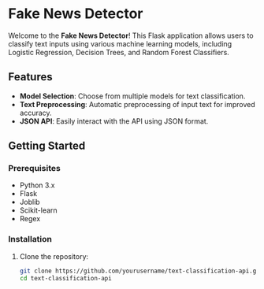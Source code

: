 # Fake News Detector

Welcome to the **Fake News Detector**! This Flask application allows users to classify text inputs using various machine learning models, including Logistic Regression, Decision Trees, and Random Forest Classifiers. 

## Features

- **Model Selection**: Choose from multiple models for text classification.
- **Text Preprocessing**: Automatic preprocessing of input text for improved accuracy.
- **JSON API**: Easily interact with the API using JSON format.

## Getting Started

### Prerequisites

- Python 3.x
- Flask
- Joblib
- Scikit-learn
- Regex

### Installation

1. Clone the repository:
   ```bash
   git clone https://github.com/yourusername/text-classification-api.git
   cd text-classification-api
